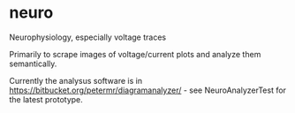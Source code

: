 # neuro
Neurophysiology, especially voltage traces

Primarily to scrape images of voltage/current plots and analyze them semantically.

Currently the analysus software is in https://bitbucket.org/petermr/diagramanalyzer/ - see NeuroAnalyzerTest for the latest prototype.

